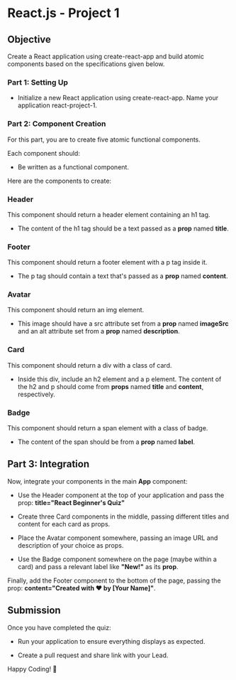# React.js - Project 1

## Objective

Create a React application using create-react-app and build atomic components based on the specifications given below.

### Part 1: Setting Up

- Initialize a new React application using create-react-app. Name your application react-project-1.

### Part 2: Component Creation

For this part, you are to create five atomic functional components.

Each component should:

- Be written as a functional component.

Here are the components to create:

### Header

This component should return a header element containing an h1 tag.

- The content of the h1 tag should be a text passed as a **prop** named **title**.

### Footer

This component should return a footer element with a p tag inside it.

- The p tag should contain a text that's passed as a **prop** named **content**.

### Avatar

This component should return an img element.

- This image should have a src attribute set from a **prop** named **imageSrc** and an alt attribute set from a **prop** named **description**.

### Card

This component should return a div with a class of card.

- Inside this div, include an h2 element and a p element. The content of the h2 and p should come from **props** named **title** and **content**, respectively.

### Badge

This component should return a span element with a class of badge.

- The content of the span should be from a **prop** named **label**.

## Part 3: Integration

Now, integrate your components in the main **App** component:

- Use the Header component at the top of your application and pass the prop: **title="React Beginner's Quiz"**

- Create three Card components in the middle, passing different titles and content for each card as props.

- Place the Avatar component somewhere, passing an image URL and description of your choice as props.

- Use the Badge component somewhere on the page (maybe within a card) and pass a relevant label like **"New!"** as its **prop**.

Finally, add the Footer component to the bottom of the page, passing the prop: **content="Created with ❤️ by [Your Name]"**.

## Submission

Once you have completed the quiz:

- Run your application to ensure everything displays as expected.

- Create a pull request and share link with your Lead.

Happy Coding! 🚀
